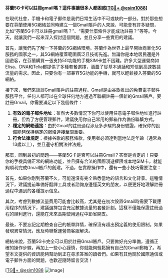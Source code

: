 **芬蘭5G卡可以註冊gmail嗎？這件事讓很多人都困惑[[TG💪+ @esim1088](https://t.me/s/esim1088)]**

在現代社會，手機卡和電子郵件是我們日常生活中不可或缺的一部分。對於那些想要在芬蘭使用5G網絡並同時建立一個Gmail賬戶的人來說，可能會有許多疑問，比如“芬蘭5G卡可以註冊gmail嗎？”、“需要什麼條件才能成功註冊？”等等。今天，就讓我們一起來深入探討這個問題，並且分享一些實用的建議。

首先，讓我們先了解一下芬蘭的5G網絡環境。芬蘭作為世界上最早開始商業化5G服務的國家之一，其5G網絡覆蓋範圍廣泛且技術先進。無論你是本地居民還是外國遊客，在芬蘭購買一張支持5G功能的手機SIM卡並不困難。許多大型運營商如Elisa、DNA和Telia都提供了多種套餐選擇，涵蓋了從基本通話和短信到高速數據流量的需求。因此，只要你有一部兼容5G功能的手機，就可以輕鬆接入芬蘭的5G網絡。

接下來，我們來談談Gmail賬戶的註冊過程。Gmail是由谷歌推出的免費電子郵件服務平台，任何人都可以在全球任何地方通過互聯網註冊一個新的Gmail賬戶。要註冊Gmail，你需要滿足以下幾個條件：

1. **有效的電子郵件地址**：雖然大多數情況下你可以使用任意電子郵件地址進行註冊，但為了方便管理郵件，建議使用你自己常用的郵箱作為備份聯繫方式。
2. **穩定的網絡連接**：由於Gmail的註冊過程涉及多步驟的身份驗證，確保你的設備能夠保持穩定的網絡連接至關重要。
3. **符合法律規定**：根據谷歌的服務條款，使用者必須達到當地法定年齡（通常為13歲以上），並且遵守相關法律法規。

那麼，回到最初的問題——芬蘭5G卡是否可以註冊Gmail？答案是肯定的！只要你的手機具備正常的網絡功能，並且擁有合法的國際漫遊權限或本地SIM卡，就能夠順利完成Gmail賬戶的創建。不過，在實際操作中，還有一些小技巧需要注意：

首先，如果你剛到芬蘭不久，可能還沒有完全熟悉當地的語言和文化背景。這種情況下，建議提前準備好翻譯工具或者諮詢身邊懂英文的朋友，以便更好地理解註冊過程中遇到的各種提示信息。

其次，考慮到數據流量費用可能會比較高，尤其是在初次設置Gmail時需要下載應用程序的情況下，建議選擇包含充足數據流量的套餐計劃。這樣不僅能保證註冊過程的順利進行，還能在未來長期使用過程中節省開支。

最後，不要忘記定期檢查自己的帳單詳情，確保沒有超出預定義的使用限制。如果發現異常情況，應及時聯繫運營商客服解決。

總結來說，芬蘭5G卡完全可以用於註冊Gmail賬戶。只要做好充分準備，遵循正確的操作步驟，再加上一些小心謹慎，你就能夠輕鬆擁有自己的Gmail郵箱了。希望本文提供的資訊能夠幫助到正在尋求答案的讀者們。如果有其他關於國際通信或電子郵件方面的問題，也歡迎隨時留言交流！

[[TG💪+ @esim1088](https://t.me/s/esim1088) ![Image](https://i.postimg.cc/4NQfJmqS/Snipaste-2025-05-13-00-14-12.png)]